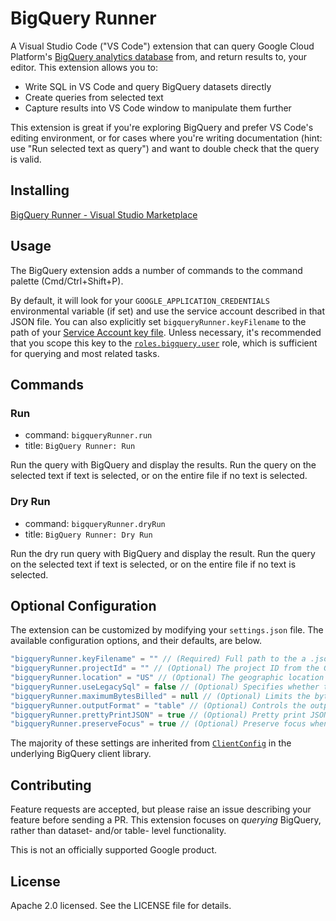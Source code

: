 # BigQuery Runner

A Visual Studio Code ("VS Code") extension that can query Google Cloud Platform's [BigQuery analytics database](https://cloud.google.com/bigquery/) from, and return results to, your editor. This extension allows you to:

- Write SQL in VS Code and query BigQuery datasets directly
- Create queries from selected text
- Capture results into VS Code window to manipulate them further

This extension is great if you're exploring BigQuery and prefer VS Code's editing environment, or for cases where you're writing documentation (hint: use "Run selected text as query") and want to double check that the query is valid.

## Installing

[BigQuery Runner \- Visual Studio Marketplace](https://marketplace.visualstudio.com/items?itemName=minodisk.bigquery-runner)

## Usage

The BigQuery extension adds a number of commands to the command palette (Cmd/Ctrl+Shift+P).

By default, it will look for your `GOOGLE_APPLICATION_CREDENTIALS` environmental variable (if set) and use the service account described in that JSON file. You can also explicitly set `bigqueryRunner.keyFilename` to the path of your [Service Account key file](https://cloud.google.com/docs/authentication/getting-started). Unless necessary, it's recommended that you scope this key to the [`roles.bigquery.user`](https://cloud.google.com/bigquery/docs/access-control#permissions_and_roles) role, which is sufficient for querying and most related tasks.

## Commands

### Run

- command: `bigqueryRunner.run`
- title: `BigQuery Runner: Run`

Run the query with BigQuery and display the results. Run the query on the selected text if text is selected, or on the entire file if no text is selected.

### Dry Run

- command: `bigqueryRunner.dryRun`
- title: `BigQuery Runner: Dry Run`

Run the dry run query with BigQuery and display the result. Run the query on the selected text if text is selected, or on the entire file if no text is selected.

## Optional Configuration

The extension can be customized by modifying your `settings.json` file. The available configuration options, and their defaults, are below.

```js
"bigqueryRunner.keyFilename" = "" // (Required) Full path to the a .json, .pem, or .p12 key downloaded from the Google Developers Console. If you provide a path to a JSON file, the projectId option is not necessary. NOTE: .pem and .p12 require you to specify the email option as well.
"bigqueryRunner.projectId" = "" // (Optional) The project ID from the Google Developer's Console, e.g. 'grape-spaceship-123'. This is NOT needed if you are provide a key in JSON format
"bigqueryRunner.location" = "US" // (Optional) The geographic location of the job. Required except for US and EU. See details at https://cloud.google.com/bigquery/docs/dataset-locations#specifying_your_location.
"bigqueryRunner.useLegacySql" = false // (Optional) Specifies whether to use BigQuery's legacy SQL dialect for this query. The default value is true. If set to false, the query will use BigQuery's standard SQL: https://cloud.google.com/bigquery/sql-reference/
"bigqueryRunner.maximumBytesBilled" = null // (Optional) Limits the bytes billed for this job. Queries that will have bytes billed beyond this limit will fail (without incurring a charge). If unspecified, this will be set to your project default.
"bigqueryRunner.outputFormat" = "table" // (Optional) Controls the output format for query results. "table", "json", "csv"
"bigqueryRunner.prettyPrintJSON" = true // (Optional) Pretty print JSON results when outputFormat is specified as json.
"bigqueryRunner.preserveFocus" = true // (Optional) Preserve focus when opening output window.
```

The majority of these settings are inherited from [`ClientConfig`](https://cloud.google.com/nodejs/docs/reference/bigquery/1.3.x/global#ClientConfig) in the underlying BigQuery client library.

## Contributing

Feature requests are accepted, but please raise an issue describing your feature before sending a PR. This extension focuses on _querying_ BigQuery, rather than dataset- and/or table- level functionality.

This is not an officially supported Google product.

## License

Apache 2.0 licensed. See the LICENSE file for details.
